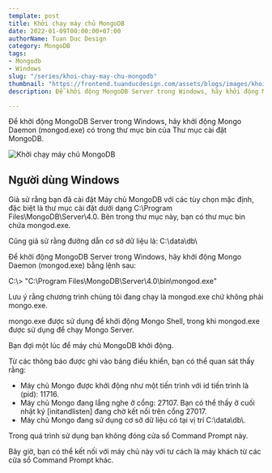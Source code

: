 ```yaml
---
template: post
title: Khởi chạy máy chủ MongoDB
date: 2022-01-09T00:00:00+07:00
authorName: Tuan Duc Design
category: MongoDB
tags:
- Mongodb
- Windows
slug: "/series/khoi-chay-may-chu-mongodb"
thumbnail: "https://frontend.tuanducdesign.com/assets/blogs/images/khoi-chay-may-chu-mongodb.png"
description: Để khởi động MongoDB Server trong Windows, hãy khởi động Mongo Daemon (mongod.exe) có trong thư mục bin của Thư mục cài đặt MongoDB.

---
```

Để khởi động MongoDB Server trong Windows, hãy khởi động Mongo Daemon (mongod.exe) có trong thư mục bin của Thư mục cài đặt MongoDB.

![Khởi chạy máy chủ MongoDB](/images/khoi-chay-may-chu-mongodb.png)

## Người dùng Windows

Giả sử rằng bạn đã cài đặt Máy chủ MongoDB với các tùy chọn mặc định, đặc biệt là thư mục cài đặt dưới dạng C:\\Program Files\\MongoDB\\Server\\4.0. Bên trong thư mục này, bạn có thư mục bin chứa mongod.exe.

Cũng giả sử rằng đường dẫn cơ sở dữ liệu là: C:\\data\\db\\

Để khởi động MongoDB Server trong Windows, hãy khởi động Mongo Daemon (mongod.exe) bằng lệnh sau:

C:\\> "C:\\Program Files\\MongoDB\\Server\\4.0\\bin\\mongod.exe"

Lưu ý rằng chương trình chúng tôi đang chạy là mongod.exe chứ không phải mongo.exe.

mongo.exe được sử dụng để khởi động Mongo Shell, trong khi mongod.exe được sử dụng để chạy Mongo Server.

Bạn đợi một lúc để máy chủ MongoDB khởi động.

Từ các thông báo được ghi vào bảng điều khiển, bạn có thể quan sát thấy rằng:

* Máy chủ Mongo được khởi động như một tiến trình với id tiến trình là (pid): 11716.
* Máy chủ Mongo đang lắng nghe ở cổng: 27107. Bạn có thể thấy ở cuối nhật ký \[initandlisten\] đang chờ kết nối trên cổng 27017.
* Máy chủ Mongo đang sử dụng cơ sở dữ liệu có tại vị trí C:\\data\\db\\.

Trong quá trình sử dụng bạn không đóng cửa sổ Command Prompt này.

Bây giờ, bạn có thể kết nối với máy chủ này với tư cách là máy khách từ các cửa sổ Command Prompt khác.